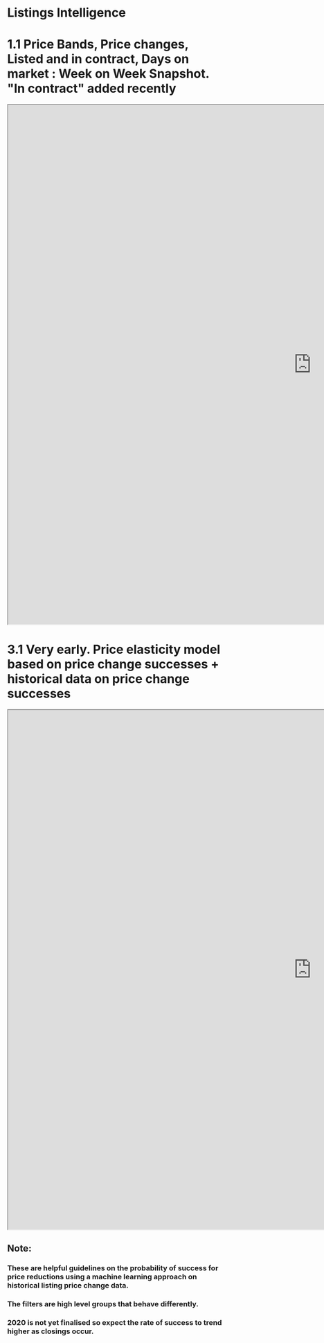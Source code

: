 
# Listings Intelligence


 # 1.1 Price Bands, Price changes, Listed and in contract, Days on market :  Week on Week Snapshot. "In contract" added recently

<iframe src="https://public.tableau.com/views/Listings_Aggregate/Listings_Story?:showVizHome=no&:embed=true" width="1400" height="1200"></iframe>



# 3.1 Very early. Price elasticity model based on price change successes + historical data on price change successes
<iframe src="https://public.tableau.com/views/Price_Elasticity_16015204399080/Price_Elasticity?:showVizHome=no&:embed=true" width="1400" height="1200"></iframe>




## Note:


### These are helpful guidelines on the probability of success for price reductions using a machine learning approach on historical listing price change data.

### The filters are high level groups that behave differently.

### 2020 is not yet finalised so expect the rate of success to trend higher as closings occur.
